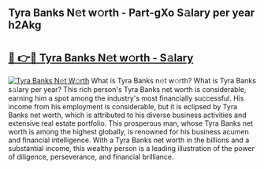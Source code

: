 ## Tyra Banks N𝚎t w𝚘rth - Part-gXo S𝚊lary per year h2Akg

# <h2><a href="http://gc1v6lo.nevu.top/?p=Tyra+Banks">🔗 👉🔴 Tyra Banks N𝚎t w𝚘rth - S𝚊lary</a></h2>

[![Tyra Banks N𝚎t W𝚘rth](https://i.imgur.com/Oavwk0R.jpeg)](http://gc1v6lo.nevu.top/?p=Tyra+Banks)
What is Tyra Banks n𝚎t w𝚘rth? What is Tyra Banks s𝚊lary per year?
This rich person's Tyra Banks net worth is considerable, earning him a spot among the industry's most financially successful. His income from his employment is considerable, but it is eclipsed by Tyra Banks net worth, which is attributed to his diverse business activities and extensive real estate portfolio. This prosperous man, whose Tyra Banks net worth is among the highest globally, is renowned for his business acumen and financial intelligence. With a Tyra Banks net worth in the billions and a substantial income, this wealthy person is a leading illustration of the power of diligence, perseverance, and financial brilliance.
